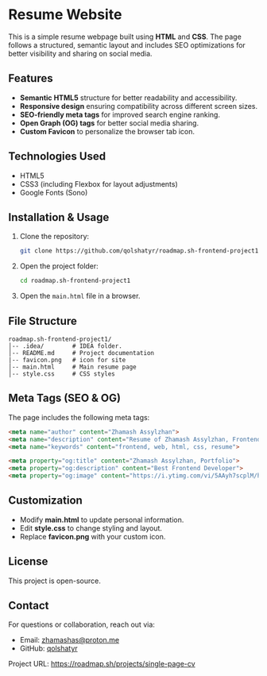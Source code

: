 # Resume Website

This is a simple resume webpage built using **HTML** and **CSS**. The page follows a structured, semantic layout and includes SEO optimizations for better visibility and sharing on social media.

## Features
- **Semantic HTML5** structure for better readability and accessibility.
- **Responsive design** ensuring compatibility across different screen sizes.
- **SEO-friendly meta tags** for improved search engine ranking.
- **Open Graph (OG) tags** for better social media sharing.
- **Custom Favicon** to personalize the browser tab icon.

## Technologies Used
- HTML5
- CSS3 (including Flexbox for layout adjustments)
- Google Fonts (Sono)

## Installation & Usage
1. Clone the repository:
   ```sh
   git clone https://github.com/qolshatyr/roadmap.sh-frontend-project1
   ```
2. Open the project folder:
   ```sh
   cd roadmap.sh-frontend-project1
   ```
3. Open the `main.html` file in a browser.

## File Structure
```
roadmap.sh-frontend-project1/
│-- .idea/        # IDEA folder.
│-- README.md     # Project documentation
|-- favicon.png   # icon for site
│-- main.html     # Main resume page
│-- style.css     # CSS styles
```

## Meta Tags (SEO & OG)
The page includes the following meta tags:
```html
<meta name="author" content="Zhamash Assylzhan">
<meta name="description" content="Resume of Zhamash Assylzhan, Frontend Developer">
<meta name="keywords" content="frontend, web, html, css, resume">

<meta property="og:title" content="Zhamash Assylzhan, Portfolio">
<meta property="og:description" content="Best Frontend Developer">
<meta property="og:image" content="https://i.ytimg.com/vi/5AAyh7scplM/hq720.jpg?sqp=-oaymwEhCK4FEIIDSFryq4qpAxMIARUAAAAAGAElAADIQj0AgKJD&rs=AOn4CLB8sKmlAv7uyI0YWqQGRLr1NzxLvA">
```

## Customization
- Modify **main.html** to update personal information.
- Edit **style.css** to change styling and layout.
- Replace **favicon.png** with your custom icon.

## License
This project is open-source.

## Contact
For questions or collaboration, reach out via:
- Email: [zhamashas@proton.me](mailto:zhamashas@proton.me>=)
- GitHub: [qolshatyr](https://github.com/qolshatyr)

Project URL: https://roadmap.sh/projects/single-page-cv
